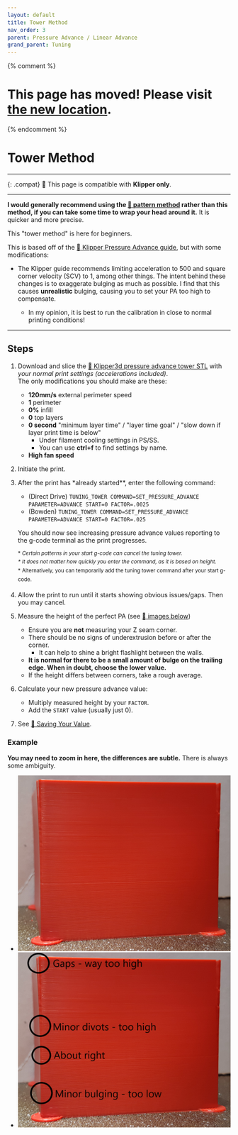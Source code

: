 ```yaml
---
layout: default
title: Tower Method
nav_order: 3
parent: Pressure Advance / Linear Advance
grand_parent: Tuning
---
```


{% comment %}

# This page has moved! Please visit [the new location](https://ellis3dp.com/Print-Tuning-Guide/articles/pressure_linear_advance/tower_method.html).

{% endcomment %}

# Tower Method

---

{: .compat}
:dizzy: This page is compatible with **Klipper only**.

---

**I would generally recommend using the [:page_facing_up: pattern method](./pattern_method.md) rather than this method, if you can take some time to wrap your head around it.** It is quicker and more precise.

This "tower method" is here for beginners.

This is based off of the [:page_facing_up: Klipper Pressure Advance guide](https://www.klipper3d.org/Pressure_Advance.html#tuning-pressure-advance), but with some modifications:

- The Klipper guide recommends limiting acceleration to 500 and square corner velocity (SCV) to 1, among other things. The intent behind these changes is to exaggerate bulging as much as possible. I find that this causes **unrealistic** bulging, causing you to set your PA too high to compensate.

  - In my opinion, it is best to run the calibration in close to normal printing conditions!

---

## Steps

1.  Download and slice the [:page_facing_up: Klipper3d pressure advance tower STL](https://www.klipper3d.org/prints/square_tower.stl) with _your normal print settings (accelerations included)_. \
    The only modifications you should make are these:

    - **120mm/s** external perimeter speed
    - **1** perimeter
    - **0%** infill
    - **0** top layers
    - **0 second** "minimum layer time" / "layer time goal" / "slow down if layer print time is below"
        - Under filament cooling settings in PS/SS.
        - You can use **ctrl+f** to find settings by name.
    - **High fan speed**

2.  Initiate the print.

3.  After the print has \*already started\*\*, enter the following command:

    - (Direct Drive) `TUNING_TOWER COMMAND=SET_PRESSURE_ADVANCE PARAMETER=ADVANCE START=0 FACTOR=.0025`
    - (Bowden) `TUNING_TOWER COMMAND=SET_PRESSURE_ADVANCE PARAMETER=ADVANCE START=0 FACTOR=.025`

    You should now see increasing pressure advance values reporting to the g-code terminal as the print progresses.

    <sup>\* _Certain patterns in your start g-code can cancel the tuning tower. \
    \* It does not matter how quickly you enter the command, as it is based on height._\
    \* Alternatively, you can temporarily add the tuning tower command after your start g-code.</sup>

4.  Allow the print to run until it starts showing obvious issues/gaps. Then you may cancel.

5.  Measure the height of the perfect PA (see [:pushpin: images below](#example))

    - Ensure you are **not** measuring your Z seam corner.
    - There should be no signs of underextrusion before or after the corner.
      - It can help to shine a bright flashlight between the walls.
    - **It is normal for there to be a small amount of bulge on the trailing edge. When in doubt, choose the lower value.**
    - If the height differs between corners, take a rough average.

6.  Calculate your new pressure advance value:

    - Multiply measured height by your `FACTOR`.
    - Add the `START` value (usually just 0).

7.  See [:page_facing_up: Saving Your Value](./saving.md).

### Example

**You may need to zoom in here, the differences are subtle.** There is always some ambiguity.

- ![](./images/tower_method/PA-Tower.png)
- ![](./images/tower_method/PA-Tower-Annotated.png)
